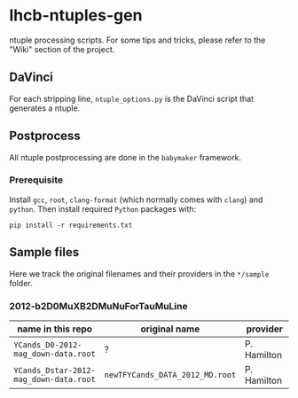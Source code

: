 # lhcb-ntuples-gen
ntuple processing scripts. For some tips and tricks, please refer to the "Wiki"
section of the project.


## DaVinci
For each stripping line, `ntuple_options.py` is the DaVinci script that
generates a ntuple.


## Postprocess
All ntuple postprocessing are done in the `babymaker` framework.

### Prerequisite
Install `gcc`, `root`, `clang-format` (which normally comes with `clang`) and
`python`. Then install required `Python` packages with:
```
pip install -r requirements.txt
```


## Sample files
Here we track the original filenames and their providers in the `*/sample` folder.

### 2012-b2D0MuXB2DMuNuForTauMuLine

| name in this repo | original name | provider |
|---|---|---|
| `YCands_D0-2012-mag_down-data.root` | ? | P. Hamilton |
| `YCands_Dstar-2012-mag_down-data.root` | `newTFYCands_DATA_2012_MD.root` | P. Hamilton |
